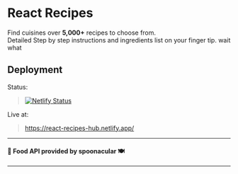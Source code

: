 # React Recipes

Find cuisines over **5,000+** recipes to choose from.  
Detailed Step by step instructions and ingredients list on your finger tip. wait what

## Deployment

Status:

> [![Netlify Status](https://api.netlify.com/api/v1/badges/ca659f94-fe65-4c29-be83-62d378adc95b/deploy-status)](https://app.netlify.com/sites/react-recipes-store/deploys)

Live at:

> https://react-recipes-hub.netlify.app/

---

#### 🍴 Food API provided by spoonacular 🍽

---
